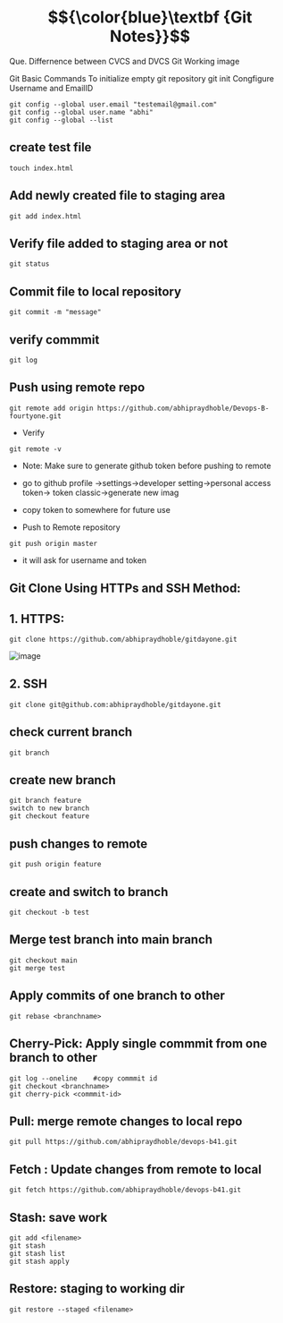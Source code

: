  # $${\color{blue}\textbf {Git Notes}}$$
Que. Differnence between CVCS and DVCS
Git Working
image

Git Basic Commands
To initialize empty git repository
git init
Congfigure Username and EmailID
````
git config --global user.email "testemail@gmail.com"
git config --global user.name "abhi"
git config --global --list
````
## create test file
````
touch index.html
````
## Add newly created file to staging area
````
git add index.html
````
## Verify file added to staging area or not
````
git status
````
## Commit file to local repository
````
git commit -m "message"
````
## verify commmit
````
git log
````
## Push using remote repo
````
git remote add origin https://github.com/abhipraydhoble/Devops-B-fourtyone.git
````
- Verify
````
git remote -v
````
- Note: Make sure to generate github token before pushing to remote
- go to github profile ->settings->developer setting->personal access token-> token classic->generate new
imag

- copy token to somewhere for future use
- Push to Remote repository
````
git push origin master
````
- it will ask for username and token

## Git Clone Using HTTPs and SSH Method:
## 1. HTTPS:
````
git clone https://github.com/abhipraydhoble/gitdayone.git
````
![image](https://github.com/user-attachments/assets/8c7f4ca3-c74c-4f02-aea6-83d6189cca03)
## 2. SSH
````
git clone git@github.com:abhipraydhoble/gitdayone.git
````

## check current branch
````
git branch
````
## create new branch
````
git branch feature
switch to new branch
git checkout feature
````
## push changes to remote
````
git push origin feature
````
## create and switch to branch
````
git checkout -b test
````
## Merge test branch into main branch
````
git checkout main
git merge test
````
## Apply commits of one branch to other
````
git rebase <branchname>
````
## Cherry-Pick: Apply single commmit from one branch to other
````
git log --oneline    #copy commmit id
git checkout <branchname>
git cherry-pick <commmit-id>
````
## Pull: merge remote changes to local repo
````
git pull https://github.com/abhipraydhoble/devops-b41.git
````
## Fetch : Update changes from remote to local
````
git fetch https://github.com/abhipraydhoble/devops-b41.git
````
## Stash: save work
````
git add <filename>
git stash
git stash list
git stash apply
````
## Restore: staging to working dir
````
git restore --staged <filename>
````
